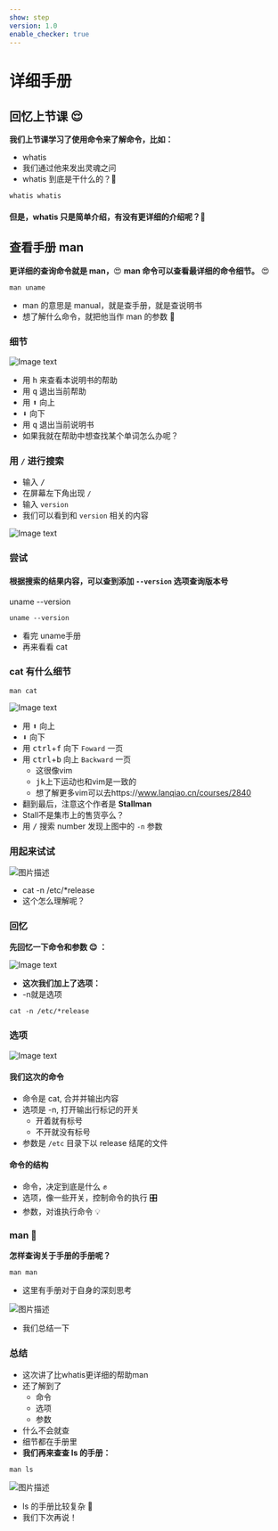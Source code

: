 ```yaml
---
show: step
version: 1.0
enable_checker: true
---
```


# 详细手册

## 回忆上节课 😌

**我们上节课学习了使用命令来了解命令，比如：**

- whatis
- 我们通过他来发出灵魂之问
- whatis 到底是干什么的？🤔

```shell
whatis whatis
```

#### 但是，whatis 只是简单介绍，有没有更详细的介绍呢？🤔

## 查看手册 man

**更详细的查询命令就是 man，**😍 **man 命令可以查看最详细的命令细节。** 😍

```shell
man uname
```

- man 的意思是 manual，就是查手册，就是查说明书
- 想了解什么命令，就把他当作 man 的参数 🥰

### 细节
![Image text](https://labfile.oss.aliyuncs.com/courses/2712/man_uname.png)

- 用 <kbd>h</kbd> 来查看本说明书的帮助
- 用 <kbd>q</kbd> 退出当前帮助
- 用 <kbd>⬆️</kbd> 向上
- <kbd>⬇️</kbd> 向下
- 用 <kbd>q</kbd> 退出当前说明书
- 如果我就在帮助中想查找某个单词怎么办呢？

### 用 `/` 进行搜索

- 输入 <kbd>/</kbd>
- 在屏幕左下角出现 `/`
- 输入 `version`
- 我们可以看到和 `version` 相关的内容

![Image text](https://labfile.oss.aliyuncs.com/courses/2712/man_search.png)
### 尝试
#### 根据搜索的结果内容，可以查到添加 `--version` 选项查询版本号

uname --version

```shell
uname --version
```

- 看完 uname手册 
- 再来看看 cat
### cat 有什么细节

```shell
man cat
```


![Image text](https://labfile.oss.aliyuncs.com/courses/2712/man_cat.png)

- 用 <kbd>⬆️</kbd> 向上
- <kbd>⬇️</kbd> 向下
- 用 <kbd>ctrl</kbd>+<kbd>f</kbd> 向下 `Foward` 一页
- 用 <kbd>ctrl</kbd>+<kbd>b</kbd> 向上 `Backward` 一页
	- 这很像vim
	- <kbd>j</kbd><kbd>k</kbd>上下运动也和vim是一致的
	- 想了解更多vim可以去https://www.lanqiao.cn/courses/2840
- 翻到最后，注意这个作者是 **Stallman**
- Stall不是集市上的售货亭么？
- 用 <kbd>/</kbd> 搜索 number 发现上图中的 `-n` 参数

### 用起来试试

![图片描述](https://doc.shiyanlou.com/courses/uid1190679-20210910-1631237569892)

- cat -n /etc/*release
- 这个怎么理解呢？

### 回忆

**先回忆一下命令和参数 😌 ：**

![Image text](https://labfile.oss.aliyuncs.com/courses/2712/whatis.png)

- **这次我们加上了选项：**
- -n就是选项

```shell
cat -n /etc/*release
```

### 选项

![Image text](https://labfile.oss.aliyuncs.com/courses/2712/com.png)

#### 我们这次的命令

- 命令是 cat, 合并并输出内容
- 选项是 -n, 打开输出行标记的开关
	- 开着就有标号
	- 不开就没有标号
- 参数是 `/etc` 目录下以 release 结尾的文件

#### 命令的结构

- 命令，决定到底是什么 ✊
- 选项，像一些开关，控制命令的执行 🎛
- 参数，对谁执行命令 💡

### man 🔦

**怎样查询关于手册的手册呢？**

```shell
man man
```
- 这里有手册对于自身的深刻思考

![图片描述](https://doc.shiyanlou.com/courses/uid1190679-20210910-1631237748367)

- 我们总结一下

### 总结

- 这次讲了比whatis更详细的帮助man
- 还了解到了
	- 命令
	- 选项
	- 参数
- 什么不会就查
- 细节都在手册里
- **我们再来查查 ls 的手册：**

```shell
man ls
```

![图片描述](https://doc.shiyanlou.com/courses/uid1190679-20210910-1631237793102)

- ls 的手册比较复杂 🤗
- 我们下次再说！
